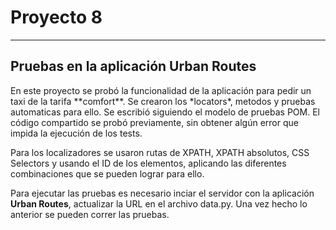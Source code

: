# Proyecto 8

------------


## Pruebas en la aplicación Urban Routes

<P>
En este proyecto se probó la funcionalidad de la aplicación para pedir un taxi de la tarifa **comfort**. Se crearon los *locators*, metodos y pruebas automaticas para ello. Se escribió siguiendo el modelo de pruebas POM. El código compartido se probó previamente, sin obtener algún error que impida la ejecución de los tests.

Para los localizadores se usaron rutas de XPATH, XPATH absolutos, CSS Selectors y usando el ID de los elementos, aplicando las diferentes combinaciones que se pueden lograr para ello. 

Para ejecutar las pruebas es necesario inciar el servidor con la aplicación **Urban Routes**, actualizar la URL en el archivo data.py. Una vez hecho lo anterior se pueden correr las pruebas.
</P>
